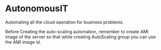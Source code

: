 # AutonomousIT
Automating all the cloud operation for business problems.


Before Creating the auto-scaling automation, remember to create AMI image of the server so that while creating AutoScaling group you can use the AMI image id.
